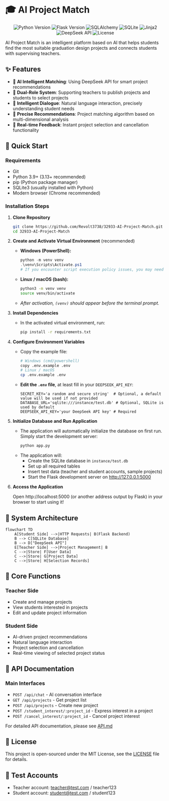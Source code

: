 # 🎓 AI Project Match

<div align="center">

![Python Version](https://img.shields.io/badge/python-3.13+-blue.svg)
![Flask Version](https://img.shields.io/badge/flask-3.1.1-green.svg)
![SQLAlchemy](https://img.shields.io/badge/SQLAlchemy-2.0.41-orange.svg)
![SQLite](https://img.shields.io/badge/SQLite-3-blue.svg)
![Jinja2](https://img.shields.io/badge/Jinja2-brightgreen.svg)
![DeepSeek API](https://img.shields.io/badge/AI-DeepSeek%20API-9cf.svg)
![License](https://img.shields.io/badge/license-MIT-blue.svg)

</div>

AI Project Match is an intelligent platform based on AI that helps students find the most suitable graduation design projects and connects students with supervising teachers.

## ✨ Features

- 🤖 **AI Intelligent Matching**: Using DeepSeek API for smart project recommendations
- 👥 **Dual-Role System**: Supporting teachers to publish projects and students to select projects
- 💬 **Intelligent Dialogue**: Natural language interaction, precisely understanding student needs
- 🎯 **Precise Recommendations**: Project matching algorithm based on multi-dimensional analysis
- 🔄 **Real-time Feedback**: Instant project selection and cancellation functionality

## 🚀 Quick Start

### Requirements

- Git
- Python 3.9+ (3.13+ recommended)
- pip (Python package manager)
- SQLite3 (usually installed with Python)
- Modern browser (Chrome recommended)

### Installation Steps

1.  **Clone Repository**

    ```bash
    git clone https://github.com/Revolt3738/32933-AI-Project-Match.git
    cd 32933-AI-Project-Match
    ```

2.  **Create and Activate Virtual Environment** (recommended)

    *   **Windows (PowerShell):**
        ```powershell
        python -m venv venv
        .\venv\Scripts\Activate.ps1
        # If you encounter script execution policy issues, you may need to run: Set-ExecutionPolicy -ExecutionPolicy RemoteSigned -Scope Process
        ```
    *   **Linux / macOS (bash):**
        ```bash
        python3 -m venv venv
        source venv/bin/activate
        ```
    *   *After activation, `(venv)` should appear before the terminal prompt.*

3.  **Install Dependencies**

    *   In the activated virtual environment, run:
        ```bash
        pip install -r requirements.txt
        ```

4.  **Configure Environment Variables**

    *   Copy the example file:
        ```bash
        # Windows (cmd/powershell)
        copy .env.example .env
        # Linux / macOS
        cp .env.example .env
        ```
    *   **Edit the `.env` file**, at least fill in your `DEEPSEEK_API_KEY`:
        ```dotenv
        SECRET_KEY='a random and secure string'  # Optional, a default value will be used if not provided
        DATABASE_URL='sqlite:///instance/test.db' # Optional, SQLite is used by default
        DEEPSEEK_API_KEY='your DeepSeek API key' # Required
        ```

5.  **Initialize Database and Run Application**

    *   The application will automatically initialize the database on first run. Simply start the development server:
        ```bash
        python app.py
        ```
    *   The application will:
        - Create the SQLite database in `instance/test.db`
        - Set up all required tables
        - Insert test data (teacher and student accounts, sample projects)
        - Start the Flask development server on http://127.0.0.1:5000

6.  **Access the Application**

    Open http://localhost:5000 (or another address output by Flask) in your browser to start using it!


## 🔧 System Architecture

```mermaid
flowchart TD
    A[Student Side] -->|HTTP Requests| B(Flask Backend)
    B --> C[SQLite Database]
    B --> D["DeepSeek API"]
    E[Teacher Side] -->|Project Management| B
    C -->|Store| F[User Data]
    C -->|Store| G[Project Data]
    C -->|Store| H[Selection Records]
```

## 🎯 Core Functions

### Teacher Side
- Create and manage projects
- View students interested in projects
- Edit and update project information

### Student Side
- AI-driven project recommendations
- Natural language interaction
- Project selection and cancellation
- Real-time viewing of selected project status

## 📝 API Documentation

### Main Interfaces
- `POST /api/chat` - AI conversation interface
- `GET /api/projects` - Get project list
- `POST /api/projects` - Create new project
- `POST /student_interest/:project_id` - Express interest in a project
- `POST /cancel_interest/:project_id` - Cancel project interest

For detailed API documentation, please see [API.md](docs/API.md)

## 📄 License

This project is open-sourced under the MIT License, see the [LICENSE](LICENSE) file for details.

## 🔑 Test Accounts

- Teacher account: teacher@test.com / teacher123
- Student account: student@test.com / student123
